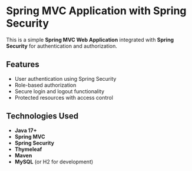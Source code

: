 # Spring MVC Application with Spring Security

This is a simple **Spring MVC Web Application** integrated with **Spring Security** for authentication and authorization.

## Features
- User authentication using Spring Security
- Role-based authorization
- Secure login and logout functionality
- Protected resources with access control

## Technologies Used
- **Java 17+**
- **Spring MVC**
- **Spring Security**
- **Thymeleaf**
- **Maven**
- **MySQL** (or H2 for development)
 